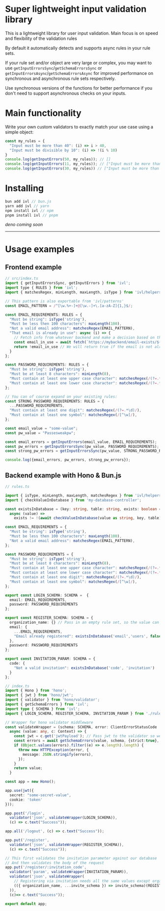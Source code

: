 # Super lightweight input validation library
This is a lightweight library for user input validation.
Main focus is on speed and flexibility of the validation rules

By default it automatically detects and supports async rules in your rule sets.

If your rule set and/or object are very large or complex, you may want to use 
`getInputErrorsSync`/`getSchemaErrorsSync` or `getInputErrorsAsync`/`getSchemaErrorsAsync` for improved performance on synchronous and asynchronous rule sets respectively.

Use synchronous versions of the functions for better performance if you don't need to support asynchronous checks on your inputs. 


# Main functionality
Write your own custom validators to exactly match your use case using a simple object:
```javascript
const my_rules = {
  "Input must be more than 40": (i) => i > 40,
  "Input must be divisible by 10": (i) => !(i % 10)
}
console.log(getInputErrors(50, my_rules)); // []
console.log(getInputErrors(11, my_rules)); // ["Input must be more than 40", "Input must be divisible by 10"]
console.log(getInputErrors(30, my_rules)) // ["Input must be more than 40"]

```
# Installing
```typescript
bun add ivl // bun.js
yarn add ivl // yarn
npm install ivl // npm
pnpm install ivl // pnpm
```

*deno coming soon*

---
# Usage examples
## Frontend example
```javascript
// src/index.ts
import { getInputErrorsSync, getInputErrors } from 'ivl';
import type { RULES } from 'ivl';
import { matchesRegex, minLength, maxLength, isType } from 'ivl/helpers';

// This pattern is also exportable from 'ivl/patterns'
const EMAIL_PATTERN = /^[\w.%+-]+@[\w.-]+\.[a-zA-Z]{1,}$/;

const EMAIL_REQUIREMENTS: RULES = {
  "Must be string": isType('string'),
  "Must be less then 100 characters": maxLength(100),
  "Not a valid email address": matchesRegex(EMAIL_PATTERN),
  "That email is already in use": async (i) => {
    // Fetch info from whatever backend and make a decision based on that asynchronously
    const email_in_use = await fetch(`https://mybackend/email-exists/${i}`)
    return !email_in_use // We will return true if the email is not already taken
  }
};

const PASSWORD_REQUIREMENTS: RULES = {
  "Must be string": isType('string'),
  "Must be at least 8 characters": minLength(8),
  "Must contain at least one upper case character": matchesRegex(/(?=.*[A-Z])/),
  "Must contain at least one lower case character": matchesRegex(/(?=.*[a-z])/),
};

// You can of course expand on your existing rules: 
const STRONG_PASSWORD_REQUIREMENTS: RULES = {
  ...PASSWORD_REQUIREMENTS,
  "Must contain at least one digit": matchesRegex(/(?=.*\d)/),
  "Must contain at least one symbol": matchesRegex(/[^\w]/),
};

const email_value = "some-value";
const pw_value = "Passesweakpw";

const email_errors = getInputErrors(email_value, EMAIL_REQUIREMENTS);
const pw_errors = getInputErrorsSync(pw_value, PASSWORD_REQUIREMENTS);
const strong_pw_errors = getInputErrorsSync(pw_value, STRONG_PASSWORD_REQUIREMENTS);

console.log({email_errors, pw_errors, strong_pw_errors});
```


## Backend example with Hono & Bun.js

```typescript
// rules.ts

import { isType, minLength, maxLength, matchesRegex } from 'ivl/helpers';
import { checkValueInDatabase } from 'my-database-controller';

const existsInDatabase = (key: string, table: string, exists: boolean = true): RULE =>
  async (value) =>
    exists != !(await checkValueInDatabase(value as string, key, table)).length

const EMAIL_REQUIREMENTS = {
  "Must be string": isType('string'),
  "Must be less then 100 characters": maxLength(100),
  "Not a valid email address": matchesRegex(EMAIL_PATTERN),
};

const PASSWORD_REQUIREMENTS = {
  "Must be string": isType('string'),
  "Must be at least 8 characters": minLength(8),
  "Must contain at least one upper case character": matchesRegex(/(?=.*[A-Z])/),
  "Must contain at least one lower case character": matchesRegex(/(?=.*[a-z])/),
  "Must contain at least one digit": matchesRegex(/(?=.*\d)/),
  "Must contain at least one symbol": matchesRegex(/[^\w]/),
};

export const LOGIN_SCHEMA: SCHEMA =  {
  email: EMAIL_REQUIREMENTS,
  password: PASSWORD_REQUIREMENTS
};

export const REGISTER_SCHEMA: SCHEMA = {
  organization_name: {} // Pass in an empty rule set, so the value can be whatever
  email: {
    ...EMAIL_REQUIREMENTS,
    "Email already registered": existsInDatabase('email','users', false)
  },
  password: PASSWORD_REQUIREMENTS
};

export const INVITATION_PARAM: SCHEMA = {
  code: {
    "Not a valid invitation": existsInDatabase('code', 'invitation')
  }
};

```

```typescript
// index.ts
import { Hono } from 'hono';
import { jwt } from 'hono/jwt';
import { validator } from 'hono/validator';
import { getSchemaErrors } from 'ivl';
import type { SCHEMA } from 'ivl';
import { LOGIN_SCHEMA, REGISTER_SCHEMA, INVITATION_PARAM } from './rules.ts';

// Wrapper for hono validator middleware
const validateWrapper = (schema: SCHEMA, error: ClientErrorStatusCode | RedirectStatusCode = 400, strict = true) =>
  async (value: any, c: Context) => {
    const jwt = c.get('jwtPayload'); // Pass jwt to the validator so we could use its value when checking input validation rules
    const errors = await getSchemaErrors(value, schema, {strict:true}, jwt);
    if (Object.values(errors).filter((e) => e.length).length) {
      throw new HTTPException(error, {
        message: JSON.stringify(errors),
      });
    }
    return value;
  }

const app = new Hono();

app.use(jwt({
  secret: "some-secret-value",
  cookie: 'token'
}));

app.post('/login',
  validator('json', validateWrapper(LOGIN_SCHEMA)),
  (c) => c.text("Success"));

app.all('/logout', (c) => c.text("Success"));

app.put('/register', 
  validator('json', validateWrapper(REGISTER_SCHEMA)),
  (c) => c.text("Success"));

// This first validates the invitation parameter against our database
// And then validates the body of the request
app.put('/register/:invitation_code',
  validator('param', validateWrapper(INVITATION_PARAM)),
  validator('json', validateWrapper(
    // Registering via invitation needs all the same values except organization name - inherit parts of rule sets, as opposed to extending the rule set as shown above
    (({ organization_name, ...invite_schema }) => invite_schema)(REGISTRATION_SCHEMA)
  )),
  (c)=> c.text("Success"));

export default app;
```